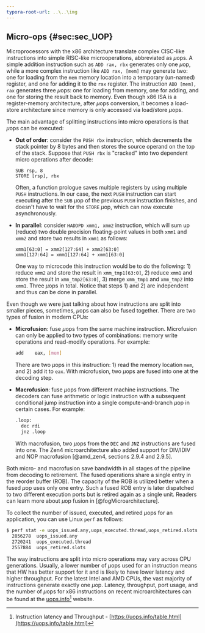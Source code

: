 ```yaml
---
typora-root-url: ..\..\img
---
```


## Micro-ops {#sec:sec_UOP}

Microprocessors with the x86 architecture translate complex CISC-like instructions into simple RISC-like microoperations, abbreviated as $\mu$ops. A simple addition instruction such as `ADD rax, rbx` generates only one $\mu$op, while a more complex instruction like `ADD rax, [mem]` may generate two: one for loading from the `mem` memory location into a temporary (un-named) register, and one for adding it to the `rax` register. The instruction `ADD [mem], rax` generates three $\mu$ops: one for loading from memory, one for adding, and one for storing the result back to memory. Even though x86 ISA is a register-memory architecture, after $\mu$ops conversion, it becomes a load-store architecture since memory is only accessed via load/store $\mu$ops.

The main advantage of splitting instructions into micro operations is that $\mu$ops can be executed:

* **Out of order**: consider the `PUSH rbx` instruction, which decrements the stack pointer by 8 bytes and then stores the source operand on the top of the stack. Suppose that `PUSH rbx` is "cracked" into two dependent micro operations after decode:
  ```
  SUB rsp, 8
  STORE [rsp], rbx
  ```
  Often, a function prologue saves multiple registers by using multiple `PUSH` instructions. In our case, the next `PUSH` instruction can start executing after the `SUB` $\mu$op of the previous `PUSH` instruction finishes, and doesn't have to wait for the `STORE` $\mu$op, which can now execute asynchronously.

* **In parallel**: consider `HADDPD xmm1, xmm2` instruction, which will sum up (reduce) two double precision floating-point values in both `xmm1` and `xmm2` and store two results in `xmm1` as follows: 
  ```
  xmm1[63:0] = xmm2[127:64] + xmm2[63:0]
  xmm1[127:64] = xmm1[127:64] + xmm1[63:0]
  ```
  One way to microcode this instruction would be to do the following: 1) reduce `xmm2` and store the result in `xmm_tmp1[63:0]`, 2) reduce `xmm1` and store the result in `xmm_tmp2[63:0]`, 3) merge `xmm_tmp1` and `xmm_tmp2` into `xmm1`. Three $\mu$ops in total. Notice that steps 1) and 2) are independent and thus can be done in parallel.

Even though we were just talking about how instructions are split into smaller pieces, sometimes, $\mu$ops can also be fused together. There are two types of fusion in modern CPUs:

* **Microfusion**: fuse $\mu$ops from the same machine instruction. Microfusion can only be applied to two types of combinations: memory write operations and read-modify operations. For example:

  ```bash
  add    eax, [mem]
  ```
  There are two $\mu$ops in this instruction: 1) read the memory location `mem`, and 2) add it to `eax`. With microfusion, two $\mu$ops are fused into one at the decoding step.
  
* **Macrofusion**: fuse $\mu$ops from different machine instructions. The decoders can fuse arithmetic or logic instruction with a subsequent conditional jump instruction into a single compute-and-branch $\mu$op in certain cases. For example:

  ```bash
  .loop:
    dec rdi
    jnz .loop
  ```
  With macrofusion, two $\mu$ops from the `DEC` and `JNZ` instructions are fused into one. The Zen4 microarchitecture also added support for DIV/IDIV and NOP macrofusion [@amd_zen4, sections 2.9.4 and 2.9.5].

Both micro- and macrofusion save bandwidth in all stages of the pipeline from decoding to retirement. The fused operations share a single entry in the reorder buffer (ROB). The capacity of the ROB is utilized better when a fused $\mu$op uses only one entry. Such a fused ROB entry is later dispatched to two different execution ports but is retired again as a single unit. Readers can learn more about $\mu$op fusion in [@fogMicroarchitecture].

To collect the number of issued, executed, and retired $\mu$ops for an application, you can use Linux `perf` as follows:

```bash
$ perf stat -e uops_issued.any,uops_executed.thread,uops_retired.slots -- ./a.exe
  2856278  uops_issued.any             
  2720241  uops_executed.thread
  2557884  uops_retired.slots
```

The way instructions are split into micro operations may vary across CPU generations. Usually, a lower number of $\mu$ops used for an instruction means that HW has better support for it and is likely to have lower latency and higher throughput. For the latest Intel and AMD CPUs, the vast majority of instructions generate exactly one $\mu$op. Latency, throughput, port usage, and the number of $\mu$ops for x86 instructions on recent microarchitectures can be found at the [uops.info](https://uops.info/table.html)[^1] website.

[^1]: Instruction latency and Throughput - [https://uops.info/table.html](https://uops.info/table.html)
